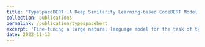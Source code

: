 ```yaml
---
title: "TypeSpaceBERT: A Deep Similarity Learning-based CodeBERT Model for Type Inference"
collection: publications
permalink: /publication/typespacebert
excerpt: 'Fine-tuning a large natural language model for the task of type inference in TypeScript, centered on similarity heuristics in Euclidean spaces. [Paper](http://gcalin.github.io/files/project1.pdf).'
date: 2022-11-13
---
```

